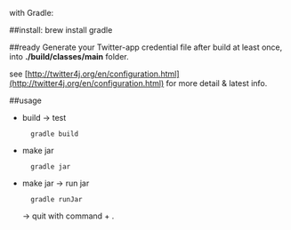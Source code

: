 with Gradle:


##install:
	brew install gradle


##ready
Generate your Twitter-app credential file after build at least once,  
into **./build/classes/main** folder.


see [http://twitter4j.org/en/configuration.html](http://twitter4j.org/en/configuration.html) for more detail & latest info.


##usage
* build -> test
	
		gradle build
	
	
* make jar

		gradle jar
		
		
* make jar -> run jar

		gradle runJar
		
	-> quit with command + .
